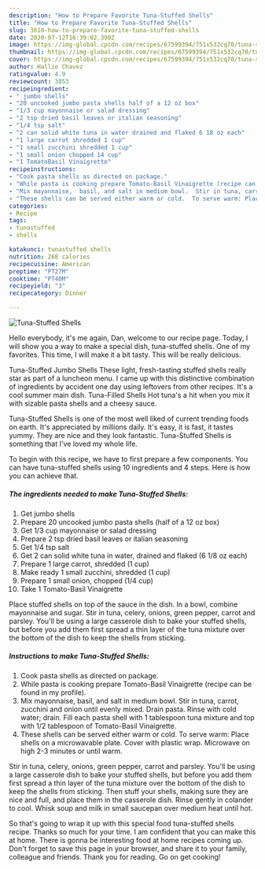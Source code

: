 ```yaml
---
description: "How to Prepare Favorite Tuna-Stuffed Shells"
title: "How to Prepare Favorite Tuna-Stuffed Shells"
slug: 3610-how-to-prepare-favorite-tuna-stuffed-shells
date: 2020-07-12T16:39:02.390Z
image: https://img-global.cpcdn.com/recipes/67599394/751x532cq70/tuna-stuffed-shells-recipe-main-photo.jpg
thumbnail: https://img-global.cpcdn.com/recipes/67599394/751x532cq70/tuna-stuffed-shells-recipe-main-photo.jpg
cover: https://img-global.cpcdn.com/recipes/67599394/751x532cq70/tuna-stuffed-shells-recipe-main-photo.jpg
author: Hallie Chavez
ratingvalue: 4.9
reviewcount: 3853
recipeingredient:
- " jumbo shells"
- "20 uncooked jumbo pasta shells half of a 12 oz box"
- "1/3 cup mayonnaise or salad dressing"
- "2 tsp dried basil leaves or italian seasoning"
- "1/4 tsp salt"
- "2 can solid white tuna in water drained and flaked 6 18 oz each"
- "1 large carrot shredded 1 cup"
- "1 small zucchini shredded 1 cup"
- "1 small onion chopped 14 cup"
- "1 TomatoBasil Vinaigrette"
recipeinstructions:
- "Cook pasta shells as directed on package."
- "While pasta is cooking prepare Tomato-Basil Vinaigrette (recipe can be found in my profile)."
- "Mix mayonnaise,  basil, and salt in medium bowl.  Stir in tuna, carrot, zucchini and onion until evenly mixed.  Drain pasta.  Rinse with cold water; drain.  Fill each pasta shell with 1 tablespoon tuna mixture and top with 1/2 tablespoon of Tomato-Basil Vinaigrette."
- "These shells can be served either warm or cold.  To serve warm: Place shells on a microwavable plate.  Cover with plastic wrap.  Microwave on high 2-3 minutes or until warm."
categories:
- Recipe
tags:
- tunastuffed
- shells

katakunci: tunastuffed shells 
nutrition: 268 calories
recipecuisine: American
preptime: "PT27M"
cooktime: "PT40M"
recipeyield: "3"
recipecategory: Dinner

---
```



![Tuna-Stuffed Shells](https://img-global.cpcdn.com/recipes/67599394/751x532cq70/tuna-stuffed-shells-recipe-main-photo.jpg)

Hello everybody, it's me again, Dan, welcome to our recipe page. Today, I will show you a way to make a special dish, tuna-stuffed shells. One of my favorites. This time, I will make it a bit tasty. This will be really delicious.

Tuna-Stuffed Jumbo Shells These light, fresh-tasting stuffed shells really star as part of a luncheon menu. I came up with this distinctive combination of ingredients by accident one day using leftovers from other recipes. It&#39;s a cool summer main dish. Tuna-Filled Shells Hot tuna&#39;s a hit when you mix it with sizable pasta shells and a cheesy sauce.

Tuna-Stuffed Shells is one of the most well liked of current trending foods on earth. It's appreciated by millions daily. It's easy, it is fast, it tastes yummy. They are nice and they look fantastic. Tuna-Stuffed Shells is something that I've loved my whole life.


To begin with this recipe, we have to first prepare a few components. You can have tuna-stuffed shells using 10 ingredients and 4 steps. Here is how you can achieve that.

<!--inarticleads1-->

##### The ingredients needed to make Tuna-Stuffed Shells:

1. Get  jumbo shells
1. Prepare 20 uncooked jumbo pasta shells (half of a 12 oz box)
1. Get 1/3 cup mayonnaise or salad dressing
1. Prepare 2 tsp dried basil leaves or italian seasoning
1. Get 1/4 tsp salt
1. Get 2 can solid white tuna in water, drained and flaked (6 1/8 oz each)
1. Prepare 1 large carrot, shredded (1 cup)
1. Make ready 1 small zucchini, shredded (1 cup)
1. Prepare 1 small onion, chopped (1/4 cup)
1. Take 1 Tomato-Basil Vinaigrette


Place stuffed shells on top of the sauce in the dish. In a bowl, combine mayonnaise and sugar. Stir in tuna, celery, onions, green pepper, carrot and parsley. You&#39;ll be using a large casserole dish to bake your stuffed shells, but before you add them first spread a thin layer of the tuna mixture over the bottom of the dish to keep the shells from sticking. 

<!--inarticleads2-->

##### Instructions to make Tuna-Stuffed Shells:

1. Cook pasta shells as directed on package.
1. While pasta is cooking prepare Tomato-Basil Vinaigrette (recipe can be found in my profile).
1. Mix mayonnaise,  basil, and salt in medium bowl.  Stir in tuna, carrot, zucchini and onion until evenly mixed.  Drain pasta.  Rinse with cold water; drain.  Fill each pasta shell with 1 tablespoon tuna mixture and top with 1/2 tablespoon of Tomato-Basil Vinaigrette.
1. These shells can be served either warm or cold.  To serve warm: Place shells on a microwavable plate.  Cover with plastic wrap.  Microwave on high 2-3 minutes or until warm.


Stir in tuna, celery, onions, green pepper, carrot and parsley. You&#39;ll be using a large casserole dish to bake your stuffed shells, but before you add them first spread a thin layer of the tuna mixture over the bottom of the dish to keep the shells from sticking. Then stuff your shells, making sure they are nice and full, and place them in the casserole dish. Rinse gently in colander to cool. Whisk soup and milk in small saucepan over medium heat until hot. 

So that's going to wrap it up with this special food tuna-stuffed shells recipe. Thanks so much for your time. I am confident that you can make this at home. There is gonna be interesting food at home recipes coming up. Don't forget to save this page in your browser, and share it to your family, colleague and friends. Thank you for reading. Go on get cooking!
